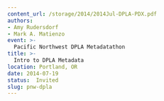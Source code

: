 ```yaml
---
content_url: /storage/2014/2014Jul-DPLA-PDX.pdf
authors:
- Amy Rudersdorf
- Mark A. Matienzo
event: >-
  Pacific Northwest DPLA Metadatathon
title: >-
  Intro to DPLA Metadata
location: Portland, OR
date: 2014-07-19
status:  Invited
slug: pnw-dpla
---
```

